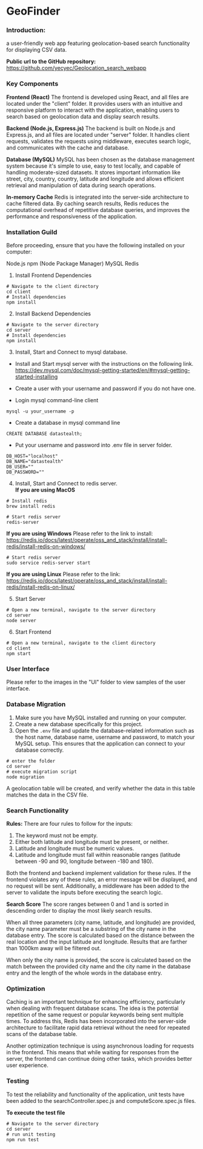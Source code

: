 # GeoFinder

### Introduction:
a user-friendly web app featuring geolocation-based search functionality for displaying CSV data.

**Public url to the GitHub repository:**  https://github.com/yecyec/Geolocation_search_webapp

### Key Components
**Frontend (React)**
The frontend is developed using React, and all files are located under the "client" folder. It provides users with an intuitive and responsive platform to interact with the application, enabling users to search based on geolocation data and display search results.

**Backend (Node.js, Express.js)**
The backend is built on Node.js and Express.js, and all files are located under "server" folder. It handles client requests, validates the requests using middleware, executes search logic, and communicates with the cache and database. 

**Database (MySQL)**
MySQL has been chosen as the database management system because it's simple to use, easy to test locally, and capable of handling moderate-sized datasets. It stores important information like street, city, country, country, latitude and longitude and allows efficient retrieval and manipulation of data during search operations.

**In-memory Cache**
Redis is integrated into the server-side architecture to cache filtered data. By caching search results, Redis reduces the computational overhead of repetitive database queries, and improves the performance and responsiveness of the application.

### Installation Guild
Before proceeding, ensure that you have the following installed on your computer:

Node.js
npm (Node Package Manager)
MySQL
Redis

1. Install Frontend Dependencies

```
# Navigate to the client directory
cd client
# Install dependencies
npm install
```

2. Install Backend Dependencies

```
# Navigate to the server directory
cd server
# Install dependencies
npm install
```

3. Install, Start and Connect to mysql database.
- Install and Start mysql server with the instructions on the following link.
https://dev.mysql.com/doc/mysql-getting-started/en/#mysql-getting-started-installing

- Create a user with your username and password if you do not have one.

- Login mysql command-line client
```
mysql -u your_username -p
```

- Create a database in mysql command line
```
CREATE DATABASE datastealth;
```

- Put your username and password into .env file in server folder.
```
DB_HOST="localhost"
DB_NAME="datastealth"
DB_USER=""
DB_PASSWORD=""
```

4. Install, Start and Connect to redis server.  
**If you are using MacOS**
```
# Install redis
brew install redis

# Start redis server
redis-server
```

**If you are using Windows**
Please refer to the link to install:  
https://redis.io/docs/latest/operate/oss_and_stack/install/install-redis/install-redis-on-windows/
```
# Start redis server
sudo service redis-server start
```

**If you are using Linux**
Please refer to the link:  
https://redis.io/docs/latest/operate/oss_and_stack/install/install-redis/install-redis-on-linux/

5. Start Server
```
# Open a new terminal, navigate to the server directory
cd server
node server
```

6. Start Frontend 
```
# Open a new terminal, navigate to the client directory
cd client
npm start
```

### User Interface
Please refer to the images in the "UI" folder to view samples of the user interface.

### Database Migration
1. Make sure you have MySQL installed and running on your computer.
2. Create a new database specifically for this project.
3. Open the `.env` file and update the database-related information such as the host name, database name, username and password, to match your MySQL setup. This ensures that the application can connect to your database correctly.
```
# enter the folder
cd server
# execute migration script
node migration
```
A geolocation table will be created, and verify whether the data in this table matches the data in the CSV file.

### Search Functionality

**Rules:**
There are four rules to follow for the inputs:

1. The keyword must not be empty.
2. Either both latitude and longitude must be present, or neither.
3. Latitude and longitude must be numeric values.
4. Latitude and longitude must fall within reasonable ranges (latitude between -90 and 90, longitude between -180 and 180).

Both the frontend and backend implement validation for these rules. If the frontend violates any of these rules, an error message will be displayed, and no request will be sent. Additionally, a middleware has been added to the server to validate the inputs before executing the search logic.

**Search Score**
The score ranges between 0 and 1 and is sorted in descending order to display the most likely search results. 

When all three parameters (city name, latitude, and longitude) are provided, the city name parameter must be a substring of the city name in the database entry. The score is calculated based on the distance between the real location and the input latitude and longitude. Results that are farther than 1000km away will be filtered out.

When only the city name is provided, the score is calculated based on the match between the provided city name and the city name in the database entry and the length of the whole words in the database entry.

### Optimization
Caching is an important technique for enhancing efficiency, particularly when dealing with frequent database scans. The idea is the potential repetition of the same request or popular keywords being sent multiple times. To address this, Redis has been incorporated into the server-side architecture to facilitate rapid data retrieval without the need for repeated scans of the database table.

Another optimization technique is using asynchronous loading for requests in the frontend. This means that while waiting for responses from the server, the frontend can continue doing other tasks, which provides better user experience.

### Testing
To test the reliability and functionality of the application, unit tests have been added to the searchController.spec.js and computeScore.spec.js files.

**To execute the test file**
```
# Navigate to the server directory
cd server
# run unit testing
npm run test
```